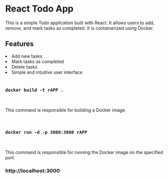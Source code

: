 # React Todo App

This is a simple Todo application built with React. It allows users to add, remove, and mark tasks as completed. It is containerized using Docker.

## Features

<li> Add new tasks </li>
<li>Mark tasks as completed</li>
<li>Delete tasks</li>
<li>Simple and intuitive user interface</li>
<br>

### `docker build -t rAPP .`
<br>

This command is responsible for building a Docker image.

<br>

### `docker run -d -p 3000:3000 rAPP`
<br>

This command is responsible for running the Docker image on the specified port.
### http://localhost:3000

